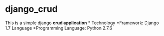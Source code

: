 # django_crud
This is a simple django **crud application** *
Technology
*Framework: Django 1.7
Language
*Programming Language: Python 2.7.6
	
